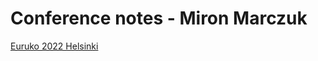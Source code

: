 # Conference notes - Miron Marczuk

[Euruko 2022 Helsinki](./2022-euruko-helsinki/euruko-helsinki.md)

